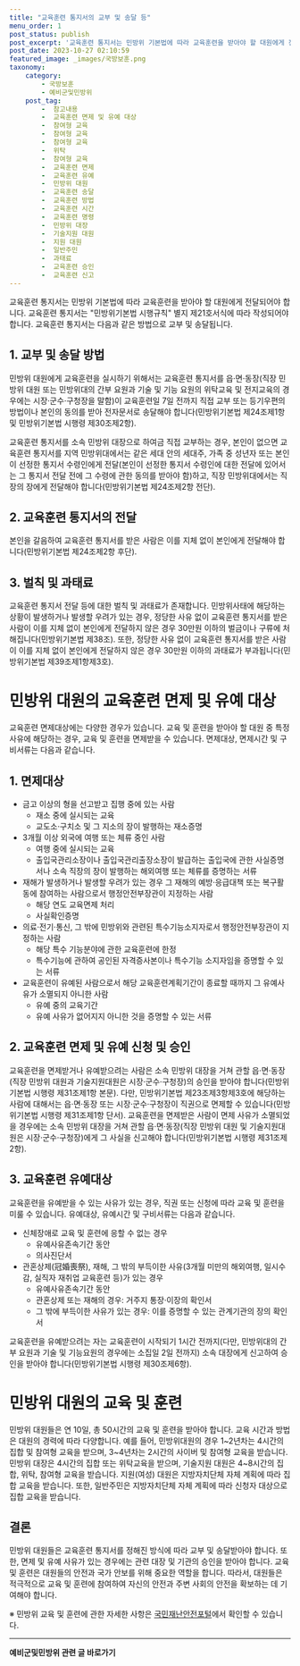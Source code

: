 ```yaml
---
title: "교육훈련 통지서의 교부 및 송달 등"
menu_order: 1
post_status: publish
post_excerpt: '교육훈련 통지서는 민방위 기본법에 따라 교육훈련을 받아야 할 대원에게 전달되어야 합니다. 교육훈련 통지서는  민방위기본법 시행규칙  별지 제21호서식에 따라 작성되어야 합니다. 교육훈련 통지서는 다음과 같은 방법으로 교부 및 송달됩니다.'
post_date: 2023-10-27 02:10:59
featured_image: _images/국방보훈.png
taxonomy:
    category:
        - 국방보훈
        - 예비군및민방위
    post_tag:
        -  참고내용
        -  교육훈련 면제 및 유예 대상
        -  참여형 교육
        -  참여형 교육
        -  참여형 교육
        -  위탁
        -  참여형 교육
        -  교육훈련 면제
        -  교육훈련 유예
        -  민방위 대원
        -  교육훈련 송달
        -  교육훈련 방법
        -  교육훈련 시간
        -  교육훈련 명령
        -  민방위 대장
        -  기술지원 대원
        -  지원 대원
        -  일반주민
        -  과태료
        -  교육훈련 승인
        -  교육훈련 신고
---
```




교육훈련 통지서는 민방위 기본법에 따라 교육훈련을 받아야 할 대원에게 전달되어야 합니다. 교육훈련 통지서는 "민방위기본법 시행규칙" 별지 제21호서식에 따라 작성되어야 합니다. 교육훈련 통지서는 다음과 같은 방법으로 교부 및 송달됩니다.

## 1. 교부 및 송달 방법
민방위 대원에게 교육훈련을 실시하기 위해서는 교육훈련 통지서를 읍·면·동장(직장 민방위 대원 또는 민방위대의 간부 요원과 기술 및 기능 요원의 위탁교육 및 전지교육의 경우에는 시장·군수·구청장을 말함)이 교육훈련일 7일 전까지 직접 교부 또는 등기우편의 방법이나 본인의 동의를 받아 전자문서로 송달해야 합니다(민방위기본법 제24조제1항 및 민방위기본법 시행령 제30조제2항).

교육훈련 통지서를 소속 민방위 대장으로 하여금 직접 교부하는 경우, 본인이 없으면 교육훈련 통지서를 지역 민방위대에서는 같은 세대 안의 세대주, 가족 중 성년자 또는 본인이 선정한 통지서 수령인에게 전달(본인이 선정한 통지서 수령인에 대한 전달에 있어서는 그 통지서 전달 전에 그 수령에 관한 동의를 받아야 함)하고, 직장 민방위대에서는 직장의 장에게 전달해야 합니다(민방위기본법 제24조제2항 전단).

## 2. 교육훈련 통지서의 전달

본인을 갈음하여 교육훈련 통지서를 받은 사람은 이를 지체 없이 본인에게 전달해야 합니다(민방위기본법 제24조제2항 후단).

## 3. 벌칙 및 과태료

교육훈련 통지서 전달 등에 대한 벌칙 및 과태료가 존재합니다. 민방위사태에 해당하는 상황이 발생하거나 발생할 우려가 있는 경우, 정당한 사유 없이 교육훈련 통지서를 받은 사람이 이를 지체 없이 본인에게 전달하지 않은 경우 30만원 이하의 벌금이나 구류에 처해집니다(민방위기본법 제38조). 또한, 정당한 사유 없이 교육훈련 통지서를 받은 사람이 이를 지체 없이 본인에게 전달하지 않은 경우 30만원 이하의 과태료가 부과됩니다(민방위기본법 제39조제1항제3호).

# 민방위 대원의 교육훈련 면제 및 유예 대상


교육훈련 면제대상에는 다양한 경우가 있습니다. 교육 및 훈련을 받아야 할 대원 중 특정 사유에 해당하는 경우, 교육 및 훈련을 면제받을 수 있습니다. 면제대상, 면제시간 및 구비서류는 다음과 같습니다.

## 1. 면제대상

- 금고 이상의 형을 선고받고 집행 중에 있는 사람
  - 재소 중에 실시되는 교육
  - 교도소·구치소 및 그 지소의 장이 발행하는 재소증명
- 3개월 이상 외국에 여행 또는 체류 중인 사람
  - 여행 중에 실시되는 교육
  - 출입국관리소장이나 출입국관리출장소장이 발급하는 출입국에 관한 사실증명서나 소속 직장의 장이 발행하는 해외여행 또는 체류를 증명하는 서류
- 재해가 발생하거나 발생할 우려가 있는 경우 그 재해의 예방·응급대책 또는 복구활동에 참여하는 사람으로서 행정안전부장관이 지정하는 사람
  - 해당 연도 교육면제 처리
  - 사실확인증명
- 의료·전기·통신, 그 밖에 민방위와 관련된 특수기능소지자로서 행정안전부장관이 지정하는 사람
  - 해당 특수 기능분야에 관한 교육훈련에 한정
  - 특수기능에 관하여 공인된 자격증사본이나 특수기능 소지자임을 증명할 수 있는 서류
- 교육훈련이 유예된 사람으로서 해당 교육훈련계획기간이 종료할 때까지 그 유예사유가 소멸되지 아니한 사람
  - 유예 중의 교육기간
  - 유예 사유가 없어지지 아니한 것을 증명할 수 있는 서류

## 2. 교육훈련 면제 및 유예 신청 및 승인

교육훈련을 면제받거나 유예받으려는 사람은 소속 민방위 대장을 거쳐 관할 읍·면·동장(직장 민방위 대원과 기술지원대원은 시장·군수·구청장)의 승인을 받아야 합니다(민방위기본법 시행령 제31조제1항 본문). 다만, 민방위기본법 제23조제3항제3호에 해당하는 사람에 대해서는 읍·면·동장 또는 시장·군수·구청장이 직권으로 면제할 수 있습니다(민방위기본법 시행령 제31조제1항 단서). 교육훈련을 면제받은 사람이 면제 사유가 소멸되었을 경우에는 소속 민방위 대장을 거쳐 관할 읍·면·동장(직장 민방위 대원 및 기술지원대원은 시장·군수·구청장)에게 그 사실을 신고해야 합니다(민방위기본법 시행령 제31조제2항).

## 3. 교육훈련 유예대상

교육훈련을 유예받을 수 있는 사유가 있는 경우, 직권 또는 신청에 따라 교육 및 훈련을 미룰 수 있습니다. 유예대상, 유예시간 및 구비서류는 다음과 같습니다.

- 신체장애로 교육 및 훈련에 응할 수 없는 경우
  - 유예사유존속기간 동안
  - 의사진단서
- 관혼상제(冠婚喪祭), 재해, 그 밖의 부득이한 사유(3개월 미만의 해외여행, 일시수감, 실직자 재취업 교육훈련 등)가 있는 경우
  - 유예사유존속기간 동안
  - 관혼상제 또는 재해의 경우: 거주지 통장·이장의 확인서
  - 그 밖에 부득이한 사유가 있는 경우: 이를 증명할 수 있는 관계기관의 장의 확인서

교육훈련을 유예받으려는 자는 교육훈련이 시작되기 1시간 전까지(다만, 민방위대의 간부 요원과 기술 및 기능요원의 경우에는 소집일 2일 전까지) 소속 대장에게 신고하여 승인을 받아야 합니다(민방위기본법 시행령 제30조제6항).

# 민방위 대원의 교육 및 훈련


민방위 대원들은 연 10일, 총 50시간의 교육 및 훈련을 받아야 합니다. 교육 시간과 방법은 대원의 경력에 따라 다양합니다. 예를 들어, 민방위대원의 경우 1~2년차는 4시간의 집합 및 참여형 교육을 받으며, 3~4년차는 2시간의 사이버 및 참여형 교육을 받습니다. 민방위 대장은 4시간의 집합 또는 위탁교육을 받으며, 기술지원 대원은 4~8시간의 집합, 위탁, 참여형 교육을 받습니다. 지원(여성) 대원은 지방자치단체 자체 계획에 따라 집합 교육을 받습니다. 또한, 일반주민은 지방자치단체 자체 계획에 따라 신청자 대상으로 집합 교육을 받습니다.

## 결론


민방위 대원들은 교육훈련 통지서를 정해진 방식에 따라 교부 및 송달받아야 합니다. 또한, 면제 및 유예 사유가 있는 경우에는 관련 대장 및 기관의 승인을 받아야 합니다. 교육 및 훈련은 대원들의 안전과 국가 안보를 위해 중요한 역할을 합니다. 따라서, 대원들은 적극적으로 교육 및 훈련에 참여하여 자신의 안전과 주변 사회의 안전을 확보하는 데 기여해야 합니다.

※ 민방위 교육 및 훈련에 관한 자세한 사항은 [국민재난안전포털](https://www.safekorea.go.kr)에서 확인할 수 있습니다.
<!-- wp:separator -->
<hr class="wp-block-separator has-alpha-channel-opacity"/>
<!-- /wp:separator -->

<!-- wp:group {"backgroundColor":"base","layout":{"type":"constrained"}} -->
<div class="wp-block-group has-base-background-color has-background"><!-- wp:paragraph {"align":"center","fontSize":"medium"} -->
<p class="has-text-align-center has-large-font-size"><strong>예비군및민방위 관련 글 바로가기</strong></p>
<!-- /wp:paragraph -->


<!-- wp:latest-posts
{"categories":[{"id":9797,"count":19,"description":"","link":"https://uknowlaw.com/category/%ec%98%88%eb%b9%84%ea%b5%b0%eb%b0%8f%eb%af%bc%eb%b0%a9%ec%9c%84/","name":"예비군및민방위","slug":"예비군및민방위","taxonomy":"category","parent":0,"meta":[],"_links":{"self":[{"href":"https://uknowlaw.com/wp-json/wp/v2/categories/9797"}],"collection":[{"href":"https://uknowlaw.com/wp-json/wp/v2/categories"}],"about":[{"href":"https://uknowlaw.com/wp-json/wp/v2/taxonomies/category"}],"wp:post_type":[{"href":"https://uknowlaw.com/wp-json/wp/v2/posts?categories=9797"}],"curies":[{"name":"wp","href":"https://api.w.org/{rel}","templated":true}]}}],"postsToShow":100,"excerptLength":28,"postLayout":"grid","columns":2,"featuredImageAlign":"left","featuredImageSizeSlug":"large","fontSize":18px} /--></div>
<!-- /wp:group -->